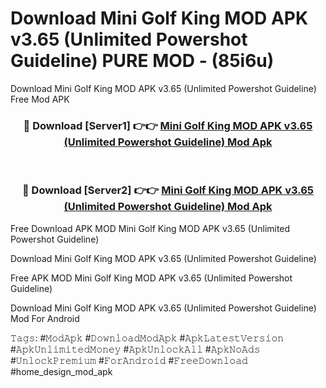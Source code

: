# Download Mini Golf King MOD APK v3.65 (Unlimited Powershot Guideline) PURE MOD - (85i6u)
Download Mini Golf King MOD APK v3.65 (Unlimited Powershot Guideline) Free Mod APK

<div align="center">
<h3>🔴 Download [Server1] 👉👉 <a href="https://apk-comot.site?title=Mini_Golf_King_MOD_APK_v3.65_(Unlimited_Powershot_Guideline)">Mini Golf King MOD APK v3.65 (Unlimited Powershot Guideline) Mod Apk</a></h3><br>

<h3>🔴 Download [Server2] 👉👉 <a href="https://apk-comot.site?title=Mini_Golf_King_MOD_APK_v3.65_(Unlimited_Powershot_Guideline)">Mini Golf King MOD APK v3.65 (Unlimited Powershot Guideline) Mod Apk</a></h3>
</div>


Free Download APK MOD Mini Golf King MOD APK v3.65 (Unlimited Powershot Guideline)

Download Mini Golf King MOD APK v3.65 (Unlimited Powershot Guideline) 

Free APK MOD Mini Golf King MOD APK v3.65 (Unlimited Powershot Guideline) 

Download Mini Golf King MOD APK v3.65 (Unlimited Powershot Guideline) Mod For Android

𝚃𝚊𝚐𝚜: #𝙼𝚘𝚍𝙰𝚙𝚔 #𝙳𝚘𝚠𝚗𝚕𝚘𝚊𝚍𝙼𝚘𝚍𝙰𝚙𝚔 #𝙰𝚙𝚔𝙻𝚊𝚝𝚎𝚜𝚝𝚅𝚎𝚛𝚜𝚒𝚘𝚗 #𝙰𝚙𝚔𝚄𝚗𝚕𝚒𝚖𝚒𝚝𝚎𝚍𝙼𝚘𝚗𝚎𝚢 #𝙰𝚙𝚔𝚄𝚗𝚕𝚘𝚌𝚔𝙰𝚕𝚕 #𝙰𝚙𝚔𝙽𝚘𝙰𝚍𝚜 #𝚄𝚗𝚕𝚘𝚌𝚔𝙿𝚛𝚎𝚖𝚒𝚞𝚖 #𝙵𝚘𝚛𝙰𝚗𝚍𝚛𝚘𝚒𝚍 #𝙵𝚛𝚎𝚎𝙳𝚘𝚠𝚗𝚕𝚘𝚊𝚍 #home_design_mod_apk